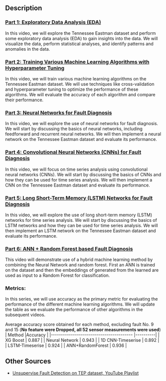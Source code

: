 

## Description

### [Part 1: Exploratory Data Analysis (EDA)](https://youtu.be/su3RUtYB69Q)
In this video, we will explore the Tennessee Eastman dataset and perform some exploratory data analysis (EDA) to gain insights into the data. We will visualize the data, perform statistical analyses, and identify patterns and anomalies in the data.

### [Part 2: Training Various Machine Learning Algorithms with Hyperparameter Tuning](https://youtu.be/__x2kIR23TI)
In this video, we will train various machine learning algorithms on the Tennessee Eastman dataset. We will use techniques like cross-validation and hyperparameter tuning to optimize the performance of these algorithms. We will evaluate the accuracy of each algorithm and compare their performance.

### [Part 3: Neural Networks for Fault Diagnosis](https://youtu.be/Goh_kZewwhw)
In this video, we will explore the use of neural networks for fault diagnosis. We will start by discussing the basics of neural networks, including feedforward and recurrent neural networks. We will then implement a neural network on the Tennessee Eastman dataset and evaluate its performance.

### [Part 4: Convolutional Neural Networks (CNNs) for Fault Diagnosis](https://youtu.be/eC2OWRczxRU)
In this video, we will focus on time series analysis using convolutional neural networks (CNNs). We will start by discussing the basics of CNNs and how they can be used for time series analysis. We will then implement a CNN on the Tennessee Eastman dataset and evaluate its performance.

### [Part 5: Long Short-Term Memory (LSTM) Networks for Fault Diagnosis](https://youtu.be/W715Ix3Khrw)
In this video, we will explore the use of long short-term memory (LSTM) networks for time series analysis. We will start by discussing the basics of LSTM networks and how they can be used for time series analysis. We will then implement an LSTM network on the Tennessee Eastman dataset and evaluate its performance.

### [Part 6: ANN + Random Forest based Fault Diagnosis](https://youtu.be/KdwcysZB5GU)
This video will demonstrate use of a hybrid machine learning method by combining the Neural Network and random forest. First an ANN is trained on the dataset and then the embeddings of generated from the learned are used as input to a Random Forest for classification.

### Metrics:
In this series, we will use accuracy as the primary metric for evaluating the performance of the different machine learning algorithms. We will update the table as we evaluate the performance of other algorithms in the subsequent videos.


Average accuracy score obtained for each method, excluding fault No. 9 and 15 (**No feature were Dropped, all 52 sensor measurements were used**)
| Method                                    |Accuracy  |
|-----------------------------------------  |----------|
| XG Boost                                  |  0.887   |
| Neural Network                            |  0.943   |
| 1D CNN-Timeserise                         |  0.892   |
| LSTM-Timeserise                           |  0.924   |
| ANN+RandomForest                          |  0.936   |

## Other Sources
- [Unsupervise Fault Detection on TEP dataset, YouTube Playlist](https://www.youtube.com/playlist?list=PLoSULBSCtoffIldbr898SDp5gIqo8XL-t)
